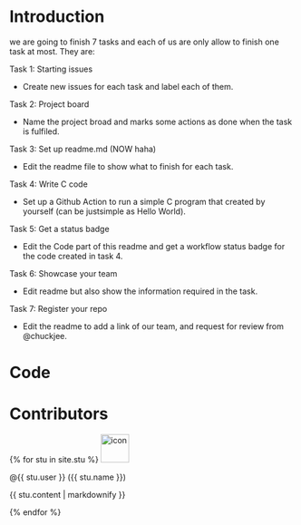 # Introduction
we are going to finish 7 tasks and each of us are only allow to finish one task at most.
They are:

Task 1: Starting issues
- Create new issues for each task and label each of them.

Task 2: Project board 
- Name the project broad and marks some actions as done when the task is fulfiled.

Task 3: Set up readme.md (NOW haha)
- Edit the readme file to show what to finish for each task.

Task 4: Write C code
- Set up a Github Action to run a simple C program that created by yourself (can be justsimple as Hello World). 

Task 5: Get a status badge
- Edit the Code part of this readme and get a workflow status badge for the code created in task 4.

Task 6: Showcase your team 
- Edit readme but also show the information required in the task.  

Task 7: Register your repo
- Edit the readme to add a link of our team, and request for review from @chuckjee.
# Code
# Contributors
{% for stu in site.stu %}
  <img src={{stu.image}} alt="icon" width="50" height="50">
  <p>@{{ stu.user }}  ({{ stu.name }})<p>
  <p>{{ stu.content | markdownify }}</p>
{% endfor %}

 
